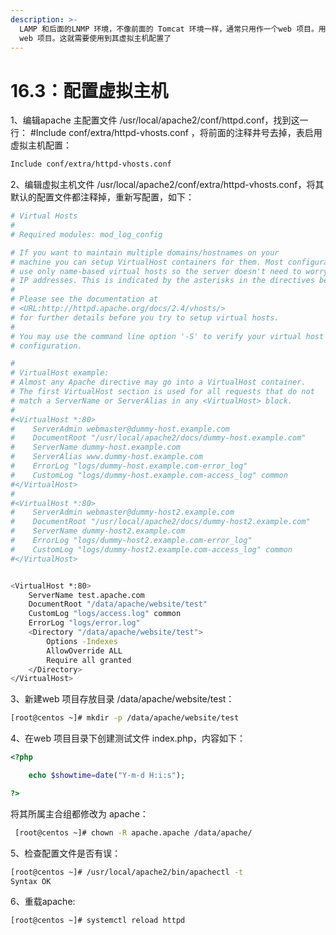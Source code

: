 ```yaml
---
description: >-
  LAMP 和后面的LNMP 环境，不像前面的 Tomcat 环境一样，通常只用作一个web 项目。用的比较多的是，一个LAMP 或 LNMP 往往运行着多个
  web 项目。这就需要使用到其虚拟主机配置了
---
```


# 16.3：配置虚拟主机

1、编辑apache 主配置文件 /usr/local/apache2/conf/httpd.conf，找到这一行： \#Include conf/extra/httpd-vhosts.conf ，将前面的注释井号去掉，表启用虚拟主机配置：

```bash
Include conf/extra/httpd-vhosts.conf
```

2、编辑虚拟主机文件 /usr/local/apache2/conf/extra/httpd-vhosts.conf，将其默认的配置文件都注释掉，重新写配置，如下：

```bash
# Virtual Hosts
#
# Required modules: mod_log_config

# If you want to maintain multiple domains/hostnames on your
# machine you can setup VirtualHost containers for them. Most configurations
# use only name-based virtual hosts so the server doesn't need to worry about
# IP addresses. This is indicated by the asterisks in the directives below.
#
# Please see the documentation at
# <URL:http://httpd.apache.org/docs/2.4/vhosts/>
# for further details before you try to setup virtual hosts.
#
# You may use the command line option '-S' to verify your virtual host
# configuration.

#
# VirtualHost example:
# Almost any Apache directive may go into a VirtualHost container.
# The first VirtualHost section is used for all requests that do not
# match a ServerName or ServerAlias in any <VirtualHost> block.
#
#<VirtualHost *:80>
#    ServerAdmin webmaster@dummy-host.example.com
#    DocumentRoot "/usr/local/apache2/docs/dummy-host.example.com"
#    ServerName dummy-host.example.com
#    ServerAlias www.dummy-host.example.com
#    ErrorLog "logs/dummy-host.example.com-error_log"
#    CustomLog "logs/dummy-host.example.com-access_log" common
#</VirtualHost>
#
#<VirtualHost *:80>
#    ServerAdmin webmaster@dummy-host2.example.com
#    DocumentRoot "/usr/local/apache2/docs/dummy-host2.example.com"
#    ServerName dummy-host2.example.com
#    ErrorLog "logs/dummy-host2.example.com-error_log"
#    CustomLog "logs/dummy-host2.example.com-access_log" common
#</VirtualHost>


<VirtualHost *:80>
    ServerName test.apache.com
    DocumentRoot "/data/apache/website/test"
    CustomLog "logs/access.log" common
    ErrorLog "logs/error.log"
    <Directory "/data/apache/website/test">
        Options -Indexes
        AllowOverride ALL
        Require all granted
    </Directory>
</VirtualHost>
```

3、新建web 项目存放目录 /data/apache/website/test：

```bash
[root@centos ~]# mkdir -p /data/apache/website/test
```

4、在web 项目目录下创建测试文件 index.php，内容如下：

```php
<?php

    echo $showtime=date("Y-m-d H:i:s");

?>
```

将其所属主合组都修改为 apache：

```bash
 [root@centos ~]# chown -R apache.apache /data/apache/
```

5、检查配置文件是否有误：

```bash
[root@centos ~]# /usr/local/apache2/bin/apachectl -t
Syntax OK
```

6、重载apache:

```bash
[root@centos ~]# systemctl reload httpd
```

